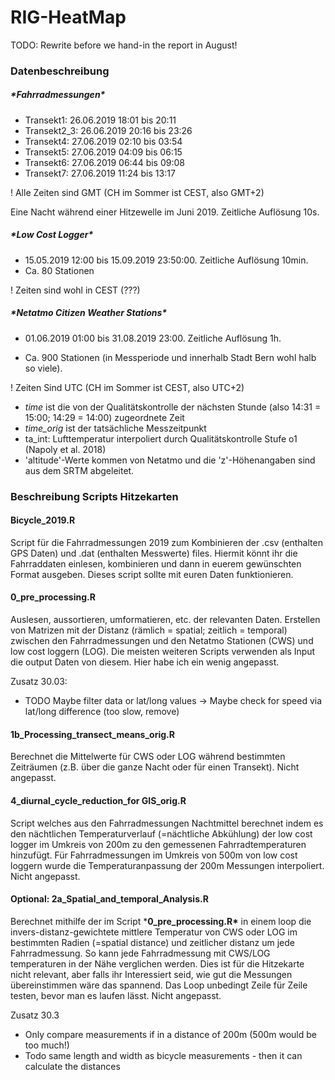 # RIG-HeatMap

TODO: Rewrite before we hand-in the report in August!




### **Datenbeschreibung**

##### ***Fahrradmessungen\***

- Transekt1:     26.06.2019    18:01 bis 20:11
- Transekt2_3:   26.06.2019    20:16 bis 23:26
- Transekt4:     27.06.2019    02:10 bis 03:54
- Transekt5:     27.06.2019    04:09 bis 06:15
- Transekt6:     27.06.2019    06:44 bis 09:08
- Transekt7:     27.06.2019    11:24 bis 13:17

! Alle Zeiten sind GMT (CH im Sommer ist CEST, also GMT+2)

 

Eine Nacht während einer Hitzewelle im Juni 2019. Zeitliche Auflösung 10s.

 

##### ***Low Cost Logger\***

- 15.05.2019 12:00 bis 15.09.2019 23:50:00. Zeitliche Auflösung 10min.
- Ca. 80 Stationen

! Zeiten sind wohl in CEST (???)




##### ***Netatmo Citizen Weather Stations\***

- 01.06.2019 01:00 bis 31.08.2019 23:00. Zeitliche Auflösung 1h.

- Ca. 900 Stationen (in Messperiode und innerhalb Stadt Bern wohl halb so viele).

 ! Zeiten Sind UTC (CH im Sommer ist CEST, also UTC+2)
 

- *time* ist die von der Qualitätskontrolle der nächsten Stunde (also 14:31 = 15:00; 14:29 = 14:00) zugeordnete Zeit
- *time_orig* ist der tatsächliche Messzeitpunkt
- ta_int: Lufttemperatur interpoliert durch Qualitätskontrolle Stufe o1 (Napoly et al. 2018)
- 'altitude'-Werte kommen von Netatmo und die 'z'-Höhenangaben sind aus dem SRTM abgeleitet.
 

### **Beschreibung Scripts Hitzekarten**

#### **Bicycle_2019.R**

Script für die Fahrradmessungen 2019 zum Kombinieren der .csv (enthalten GPS Daten) und .dat (enthalten Messwerte) files. Hiermit könnt ihr die Fahrraddaten einlesen, kombinieren und dann in euerem gewünschten Format ausgeben. Dieses script sollte mit euren Daten funktionieren.

#### **0_pre_processing.R**

Auslesen, aussortieren, umformatieren, etc. der relevanten Daten. Erstellen von Matrizen mit der Distanz (rämlich = spatial; zeitlich = temporal) zwischen den Fahrradmessungen und den Netatmo Stationen (CWS) und low cost loggern (LOG). Die meisten weiteren Scripts verwenden als Input die output Daten von diesem. Hier habe ich ein wenig angepasst.

 

Zusatz 30.03:

- TODO Maybe filter data or lat/long values -> Maybe check for speed via lat/long difference (too slow, remove)

#### **1b_Processing_transect_means_orig.R**

Berechnet die Mittelwerte für CWS oder LOG während bestimmten Zeiträumen (z.B. über die ganze Nacht oder für einen Transekt). Nicht angepasst.



#### **4_diurnal_cycle_reduction_for GIS_orig.R**

Script welches aus den Fahrradmessungen Nachtmittel berechnet indem es den nächtlichen Temperaturverlauf (=nächtliche Abkühlung) der low cost logger im Umkreis von 200m zu den gemessenen Fahrradtemperaturen hinzufügt. Für Fahrradmessungen im Umkreis von 500m von low cost loggern wurde die Temperaturanpassung der 200m Messungen interpoliert. Nicht angepasst.


#### **Optional: 2a_Spatial_and_temporal_Analysis.R**

Berechnet mithilfe der im Script ***0_pre_processing.R\*** in einem loop die invers-distanz-gewichtete mittlere Temperatur von CWS oder LOG im bestimmten Radien (=spatial distance) und zeitlicher distanz um jede Fahrradmessung. So kann jede Fahrradmessung mit CWS/LOG temperaturen in der Nähe verglichen werden. Dies ist für die Hitzekarte nicht relevant, aber falls ihr Interessiert seid, wie gut die Messungen übereinstimmen wäre das spannend. Das Loop unbedingt Zeile für Zeile testen, bevor man es laufen lässt. Nicht angepasst.

Zusatz 30.3

- Only compare measurements if in a distance of 200m (500m would be too much!)
- Todo same length and width as bicycle measurements - then it can calculate the distances

 

 

 

 

 

 

